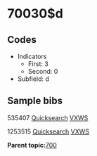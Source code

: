 # 70030$d

## Codes

-   Indicators
    -   First: 3
    -   Second: 0
-   Subfield: d

## Sample bibs

535407 [Quicksearch](https://search.library.yale.edu/catalog/535407) [VXWS](http://prodorbis.library.yale.edu:7014/vxws/GetHoldingsService?bibId=535407)

1253515 [Quicksearch](https://search.library.yale.edu/catalog/1253515) [VXWS](http://prodorbis.library.yale.edu:7014/vxws/GetHoldingsService?bibId=1253515)

**Parent topic:**[700](../../tags/700/700.md)

